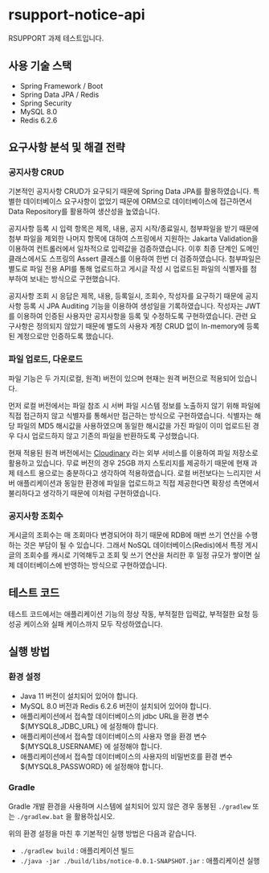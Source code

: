 # rsupport-notice-api
RSUPPORT 과제 테스트입니다.

## 사용 기술 스택
- Spring Framework / Boot
- Spring Data JPA / Redis
- Spring Security
- MySQL 8.0
- Redis 6.2.6

## 요구사항 분석 및 해결 전략
### 공지사항 CRUD
기본적인 공지사항 CRUD가 요구되기 때문에 Spring Data JPA를 활용하였습니다. 특별한 데이터베이스 요구사항이 없었기 때문에 ORM으로 데이터베이스에 접근하면서 Data Repository를 활용하여 생산성을 높였습니다.

공지사항 등록 시 입력 항목은 제목, 내용, 공지 시작/종료일시, 첨부파일을 받기 때문에 첨부 파일을 제외한 나머지 항목에 대하여 스프링에서 지원하는 Jakarta Validation을 이용하여 컨트롤러에서 일차적으로 입력값을 검증하였습니다. 이후 최종 단계인 도메인 클래스에서도 스프링의 Assert 클래스를 이용하여 한번 더 검증하였습니다. 첨부파일은 별도로 파일 전용 API를 통해 업로드하고 게시글 작성 시 업로드된 파일의 식별자를 첨부하여 보내는 방식으로 구현했습니다. 

공지사항 조회 시 응답은 제목, 내용, 등록일시, 조회수, 작성자를 요구하기 때문에 공지사항 등록 시 JPA Auditing 기능을 이용하여 생성일을 기록하였습니다. 작성자는 JWT를 이용하여 인증된 사용자만 공지사항을 등록 및 수정하도록 구현하였습니다. 관련 요구사항은 정의되지 않았기 때문에 별도의 사용자 계정 CRUD 없이 In-memory에 등록된 계정으로만 인증하도록 했습니다.

### 파일 업로드, 다운로드
파일 기능은 두 가지(로컬, 원격) 버전이 있으며 현재는 원격 버전으로 적용되어 있습니다.

먼저 로컬 버전에서는 파일 참조 시 서버 파일 시스템 정보를 노출하지 않기 위해 파일에 직접 접근하지 않고 식별자를 통해서만 접근하는 방식으로 구현하였습니다. 식별자는 해당 파일의 MD5 해시값을 사용하였으며 동일한 해시값을 가진 파일이 이미 업로드된 경우 다시 업로드하지 않고 기존의 파일을 반환하도록 구성했습니다.

현재 적용된 원격 버전에서는 [Cloudinary](https://cloudinary.com/) 라는 외부 서비스를 이용하여 파일 저장소로 활용하고 있습니다. 무료 버전의 경우 25GB 까지 스토리지를 제공하기 때문에 현재 과제 테스트 용으로는 충분하다고 생각하여 적용하였습니다. 로컬 버전보다는 느리지만 서버 애플리케이션과 동일한 환경에 파일을 업로드하고 직접 제공한다면 확장성 측면에서 불리하다고 생각하기 때문에 이처럼 구현하였습니다.

### 공지사항 조회수
게시글의 조회수는 매 조회마다 변경되어야 하기 때문에 RDB에 매번 쓰기 연산을 수행하는 것은 부담이 될 수 있습니다. 그래서 NoSQL 데이터베이스(Redis)에서 특정 게시글의 조회수를 캐시로 기억해두고 조회 및 쓰기 연산을 처리한 후 일정 규모가 쌓이면 실제 데이터베이스에 반영하는 방식으로 구현하였습니다.

## 테스트 코드
테스트 코드에서는 애플리케이션 기능의 정상 작동, 부적절한 입력값, 부적절한 요청 등 성공 케이스와 실패 케이스까지 모두 작성하였습니다.

## 실행 방법
### 환경 설정
- Java 11 버전이 설치되어 있어야 합니다.
- MySQL 8.0 버전과 Redis 6.2.6 버전이 설치되어 있어야 합니다.
- 애플리케이션에서 접속할 데이터베이스의 jdbc URL을 환경 변수 ${MYSQL8_JDBC_URL} 에 설정해야 합니다.
- 애플리케이션에서 접속할 데이터베이스의 사용자 명을 환경 변수 ${MYSQL8_USERNAME} 에 설정해야 합니다.
- 애플리케이션에서 접속할 데이터베이스의 사용자의 비밀번호를 환경 변수 ${MYSQL8_PASSWORD} 에 설정해야 합니다. 

### Gradle
Gradle 개발 환경을 사용하며 시스템에 설치되어 있지 않은 경우 동봉된 `./gradlew` 또는 `./gradlew.bat` 을 활용하십시오.

위의 환경 설정을 마친 후 기본적인 실행 방법은 다음과 같습니다.
- `./gradlew build` : 애플리케이션 빌드
- `./java -jar ./build/libs/notice-0.0.1-SNAPSHOT.jar` : 애플리케이션 실행


